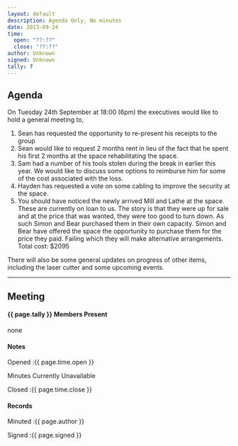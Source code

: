 ```yaml
---
layout: default
description: Agenda Only, No minutes
date: 2013-09-24
time:
  open: "??:??"
  close: "??:??"
author: Unknown
signed: Unknown
tally: ?
---
```


## Agenda

On Tuesday 24th September at 18:00 (6pm) the executives would like to hold a general meeting to,

1.  Sean has requested the opportunity to re-present his receipts to the group
2.  Sean would like to request 2 months rent in lieu of the fact that he spent his first 2 months at the space rehabilitating the space.
3.  Sam had a number of his tools stolen during the break in earlier this year.  We would like to discuss some options to reimburse him for some of the cost associated with the loss.
4.  Hayden has requested a vote on some cabling to improve the security at the space.
5.  You should have noticed the newly arrived Mill and Lathe at the space.  These are currently on loan to us.  The story is that they were up for sale and at the price that was wanted, they were too good to turn down.  As such Simon and Bear purchased them in their own capacity.  Simon and Bear have offered the space the opportunity to purchase them for the price they paid.  Failing which they will make alternative arrangements.  Total cost: $2095

There will also be some general updates on progress of other items, including the laser cutter and some upcoming events.

---

## Meeting

#### {{ page.tally }} Members Present

none

#### Notes

Opened
:{{ page.time.open }}

Minutes Currently Unavailable

Closed
:{{ page.time.close }}

#### Records

Minuted
:{{ page.author }}

Signed
:{{ page.signed }}

